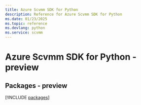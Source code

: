 ```yaml
---
title: Azure Scvmm SDK for Python
description: Reference for Azure Scvmm SDK for Python
ms.date: 01/23/2025
ms.topic: reference
ms.devlang: python
ms.service: scvmm
---
```

# Azure Scvmm SDK for Python - preview
## Packages - preview
[!INCLUDE [packages](scvmm-index.md)]